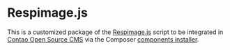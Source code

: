 Respimage.js
============

This is a customized package of the [Respimage.js][1] script to be integrated
in [Contao Open Source CMS][2] via the Composer [components installer][3].


[1]: https://github.com/aFarkas/respimage/
[2]: https://contao.org
[3]: http://robloach.github.io/component-installer/
